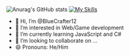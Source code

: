 ![Anurag's GitHub stats](https://github-readme-stats.vercel.app/api?username=bluecrafter12&hide=contribs,prs&theme=dark)
[![My Skills](https://skillicons.dev/icons?i=cs,html,css,js&perline=4)](https://skillicons.dev)
- 👋 Hi, I’m @BlueCrafter12
- 👀 I’m interested in Web/Game development
- 🌱 I’m currently learning JavaScript and C#
- 💞️ I’m looking to collaborate on ...
- 😄 Pronouns: He/Him

<!---
BlueCrafter12/BlueCrafter12 is a ✨ special ✨ repository because its `README.md` (this file) appears on your GitHub profile.
You can click the Preview link to take a look at your changes.
--->
